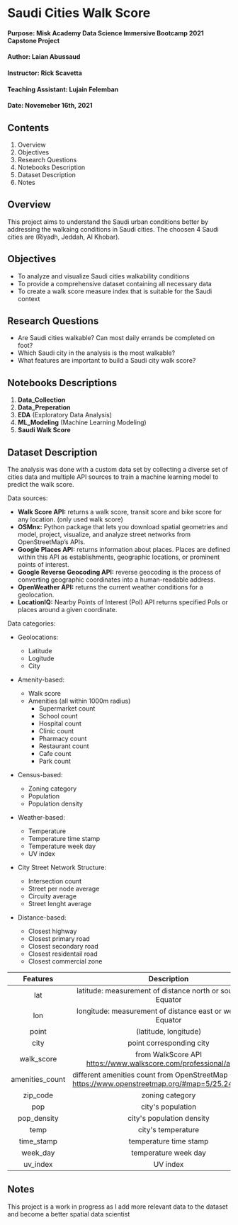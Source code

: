 # Saudi Cities Walk Score
#### Purpose: Misk Academy Data Science Immersive Bootcamp 2021 Capstone Project
#### Author: Laian Abussaud
#### Instructor: Rick Scavetta
#### Teaching Assistant: Lujain Felemban
#### Date: Novemeber 16th, 2021

## Contents
1. Overview
2. Objectives
3. Research Questions
4. Notebooks Description
5. Dataset Description
6. Notes

## Overview
This project aims to understand the Saudi urban conditions better by addressing the walkaing conditions in Saudi cities. The choosen 4 Saudi cities are (Riyadh, Jeddah, Al Khobar).

## Objectives
- To analyze and visualize Saudi cities walkability conditions
- To provide a comprehensive dataset containing all necessary data
- To create a walk score measure index that is suitable for the Saudi context

## Research Questions
- Are Saudi cities walkable? Can most daily errands be completed on foot?
- Which Saudi city in the analysis is the most walkable?
- What features are important to build a Saudi city walk score?

## Notebooks Descriptions
1. **Data_Collection**
2. **Data_Preperation**
3. **EDA** (Exploratory Data Analysis)
4. **ML_Modeling** (Machine Learning Modeling)
5. **Saudi Walk Score**

## Dataset Description
The analysis was done with a custom data set by collecting a diverse set of cities data and multiple API sources to train a machine learning model to predict the walk score.

Data sources:
- **Walk Score API:** returns a walk score, transit score and bike score for any location. (only used walk score)
- **OSMnx:** Python package that lets you download spatial geometries and model, project, visualize, and analyze street networks from OpenStreetMap’s APIs.
- **Google Places API:** returns information about places. Places are defined within this API as establishments, geographic locations, or prominent points of interest.
- **Google Reverse Geocoding API:** reverse geocoding is the process of converting geographic coordinates into a human-readable address.
- **OpenWeather API:** returns the current weather conditions for a geolocation.
- **LocationIQ:** Nearby Points of Interest (PoI) API returns specified PoIs or places around a given coordinate.

Data categories:
- Geolocations:
  - Latitude
  - Logitude
  - City

- Amenity-based:
  - Walk score
  - Amenities (all within 1000m radius)
    - Supermarket count
    - School count
    - Hospital count
    - Clinic count
    - Pharmacy count
    - Restaurant count
    - Cafe count
    - Park count

- Census-based:
  - Zoning category
  - Population
  - Population density

- Weather-based:
  - Temperature
  - Temperature time stamp
  - Temperature week day
  - UV index

- City Street Network Structure:
  - Intersection count
  - Street per node average
  - Circuity average
  - Street lenght average

- Distance-based:
  - Closest highway
  - Closest primary road
  - Closest secondary road
  - Closest residentail road
  - Closest commercial zone

| **Features** | **Description** |
| :---: | :---: |
| lat  | latitude: measurement of distance north or south of the Equator |
| lon | longitude: measurement of distance east or west of the Equator |
| point | (latitude, longitude) |
| city | point corresponding city |
| walk_score | from WalkScore API https://www.walkscore.com/professional/api.php |
| amenities_count | different amenities count from OpenStreetMap (OSM) API https://www.openstreetmap.org/#map=5/25.245/43.088 |
| zip_code | zoning category |
| pop | city's population |
| pop_density | city's population density |
| temp | city's temperature |
| time_stamp | temperature time stamp |
| week_day | temperature week day  |
| uv_index | UV index |

## Notes
This project is a work in progress as I add more relevant data to the dataset and become a better spatial data scientist
